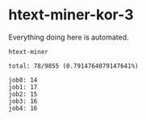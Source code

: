 # htext-miner-kor-3

Everything doing here is automated.

```
htext-miner

total: 78/9855 (0.7914764079147641%)

job0: 14
job1: 17
job2: 15
job3: 16
job4: 16
```